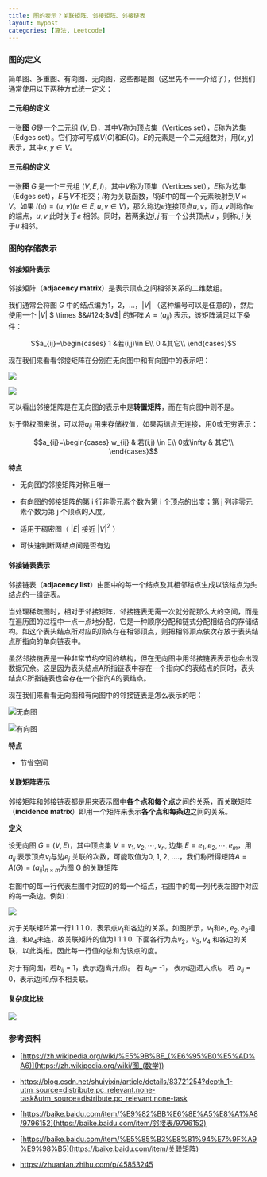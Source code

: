 ```yaml
---
title: 图的表示？关联矩阵、邻接矩阵、邻接链表
layout: mypost
categories: [算法, Leetcode]
---
```




### 图的定义

简单图、多重图、有向图、无向图，这些都是图（这里先不一一介绍了），但我们通常使用以下两种方式统一定义：

#### 二元组的定义

一张**图** $G$是一个二元组 $(V,E)$，其中$V$称为顶点集（Vertices set），$E$称为边集（Edges set）。它们亦可写成$V(G)$和$E(G)$。$E$的元素是一个二元组数对，用$(x,y)$表示，其中$x,y \in V$。

#### 三元组的定义

一张**图** $G$ 是一个三元组 $(V,E,I)$，其中$V$称为顶集（Vertices set），$E$称为边集（Edges set），$E$与$V$不相交；$I$称为关联函数，$I$将$E$中的每一个元素映射到$V \times V$。如果 $I(e)=(u,v)(e\in E,u,v\in V)$，那么称边$e$连接顶点$u,v$，而$u,v$则称作$e$的端点，$u,v$ 此时关于$e$ 相邻。同时，若两条边$i,j$ 有一个公共顶点$u$ ，则称$i,j$ 关于$u$ 相邻。



### 图的存储表示

#### 邻接矩阵表示

邻接矩阵（**adjacency matrix**）是表示顶点之间相邻关系的二维数组。

我们通常会将图 $G$ 中的结点编为1，2，...，&#124;$V$&#124; （这种编号可以是任意的），然后使用一个 &#124;$V$&#124; $ \times $&#124;$V$&#124; 的矩阵 $A=(a_{ij})$ 表示，该矩阵满足以下条件：

$$a_{ij}=\begin{cases}
1 &若(i,j)\in E\\
0 &其它\\
\end{cases}$$

现在我们来看看邻接矩阵在分别在无向图中和有向图中的表示吧：

![](https://cdn.jsdelivr.net/gh/zhyjc6/My-Pictures/2020/03/20200311113240.png)

![](https://cdn.jsdelivr.net/gh/zhyjc6/My-Pictures/2020/03/20200311114055.png)

可以看出邻接矩阵是在无向图的表示中是**转置矩阵**，而在有向图中则不是。

对于带权图来说，可以将$a_{ij}$ 用来存储权值，如果两结点无连接，用0或无穷表示：

$$a_{ij}=\begin{cases}
w_{ij} & 若(i,j) \in E\\
0或\infty & 其它\\
\end{cases}$$

**特点**

- 无向图的邻接矩阵对称且唯一

- 有向图的邻接矩阵的第 i 行非零元素个数为第 i 个顶点的出度；第 j 列非零元素个数为第 j 个顶点的入度。

- 适用于稠密图（ &#124;$E$&#124; 接近 &#124;$V$&#124;$^2$ ）

- 可快速判断两结点间是否有边

  

#### 邻接链表表示

邻接链表（**adjacency list**）由图中的每一个结点及其相邻结点生成以该结点为头结点的一组链表。

当处理稀疏图时，相对于邻接矩阵，邻接链表无需一次就分配那么大的空间，而是在遍历图的过程中一点一点地分配，它是一种顺序分配和链式分配相结合的存储结构。如这个表头结点所对应的顶点存在相邻顶点，则把相邻顶点依次存放于表头结点所指向的单向链表中。

虽然邻接链表是一种非常节约空间的结构，但在无向图中用邻接链表表示也会出现数据冗余。这是因为表头结点A所指链表中存在一个指向C的表结点的同时，表头结点C所指链表也会存在一个指向A的表结点。

现在我们来看看无向图和有向图中的邻接链表是怎么表示的吧：

![无向图](https://cdn.jsdelivr.net/gh/zhyjc6/My-Pictures/2020/03/20200311113749.png)

![有向图](https://cdn.jsdelivr.net/gh/zhyjc6/My-Pictures/2020/03/20200311115937.png)

**特点**

- 节省空间



#### 关联矩阵表示

邻接矩阵和邻接链表都是用来表示图中**各个点和每个点**之间的关系，而关联矩阵（**incidence matrix**）即用一个矩阵来表示**各个点和每条边**之间的关系。

**定义**

设无向图 $G=(V, E)$，其中顶点集 $V=v_1,v_2,⋯,v_n$, 边集 $E=e_1,e_2,⋯,e_m$，用 $a_{ij}$ 表示顶点$v_i$与边$e_j$ 关联的次数，可能取值为0, 1, 2, ....，我们称所得矩阵$A=A(G)=(a_{ij})_{n\times m}$为图 G 的关联矩阵

右图中的每一行代表左图中对应的的每一个结点，右图中的每一列代表左图中对应的每一条边。例如：

![](https://cdn.jsdelivr.net/gh/zhyjc6/My-Pictures/2020/03/20200311130738.png)

对于关联矩阵第一行1 1 1 0，表示点$v_1$和各边的关系。如图所示，$v_1$和$e_1,e_2,e_3$相连，和$e_4$未连，故关联矩阵的值为1 1 1 0. 下面各行为点$v_2，v_3, v_4$ 和各边的关联，以此类推。因此每一行值的总和为该点的度。

对于有向图，若$b_{ij}$ = 1，表示边j离开点i。 若 $b_{ij}$= -1， 表示边j进入点i。 若 $b_{ij}$ = 0，表示边j和点i不相关联。

#### 复杂度比较

![](https://cdn.jsdelivr.net/gh/zhyjc6/My-Pictures/2020/03/20200311105806.png)

### 参考资料

- [https://zh.wikipedia.org/wiki/%E5%9B%BE_(%E6%95%B0%E5%AD%A6)](https://zh.wikipedia.org/wiki/图_(数学))

- https://blog.csdn.net/shuiyixin/article/details/83721254?depth_1-utm_source=distribute.pc_relevant.none-task&utm_source=distribute.pc_relevant.none-task

- [https://baike.baidu.com/item/%E9%82%BB%E6%8E%A5%E8%A1%A8/9796152](https://baike.baidu.com/item/邻接表/9796152)

- [https://baike.baidu.com/item/%E5%85%B3%E8%81%94%E7%9F%A9%E9%98%B5](https://baike.baidu.com/item/关联矩阵)

- https://zhuanlan.zhihu.com/p/45853245

  
